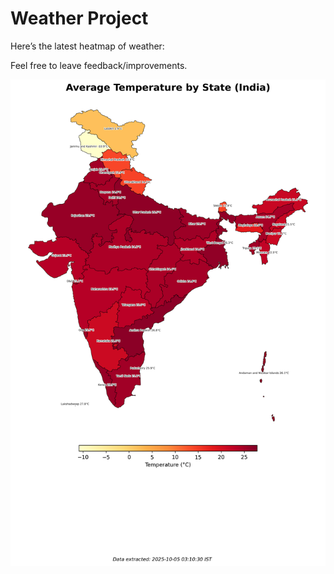 # Weather Project

Here’s the latest heatmap of weather:

Feel free to leave feedback/improvements.

![India Heatmap](docs/assets/india_heatmap.png?v=E19451)
